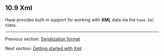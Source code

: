 ## 10.9 Xml

Haxe provides built-in support for working with **XML** data via the `haxe.Xml` class.

---

Previous section: [Serialization format](std-serialization-format.md)

Next section: [Getting started with Xml](std-Xml-getting-started.md)